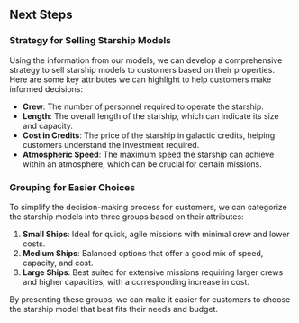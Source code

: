 ## Next Steps

### Strategy for Selling Starship Models

Using the information from our models, we can develop a comprehensive strategy to sell starship models to customers based on their properties. Here are some key attributes we can highlight to help customers make informed decisions:

- **Crew**: The number of personnel required to operate the starship.
- **Length**: The overall length of the starship, which can indicate its size and capacity.
- **Cost in Credits**: The price of the starship in galactic credits, helping customers understand the investment required.
- **Atmospheric Speed**: The maximum speed the starship can achieve within an atmosphere, which can be crucial for certain missions.

### Grouping for Easier Choices

To simplify the decision-making process for customers, we can categorize the starship models into three groups based on their attributes:

1. **Small Ships**: Ideal for quick, agile missions with minimal crew and lower costs.
2. **Medium Ships**: Balanced options that offer a good mix of speed, capacity, and cost.
3. **Large Ships**: Best suited for extensive missions requiring larger crews and higher capacities, with a corresponding increase in cost.

By presenting these groups, we can make it easier for customers to choose the starship model that best fits their needs and budget.

